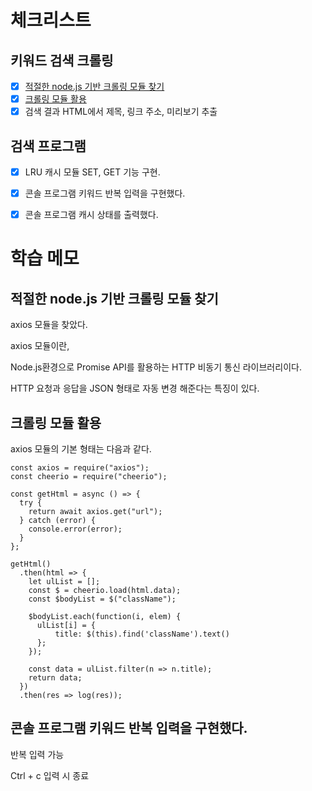 # 체크리스트

## 키워드 검색 크롤링

- [x] [적절한 node.js 기반 크롤링 모듈 찾기](#적절한-nodejs-기반-크롤링-모듈-찾기)
- [x] [크롤링 모듈 활용](#크롤링-모듈-활용)
- [x] 검색 결과 HTML에서 제목, 링크 주소, 미리보기 추출

## 검색 프로그램

- [x] LRU 캐시 모듈 SET, GET 기능 구현.

- [x] 콘솔 프로그램 키워드 반복 입력을 구현했다.

- [x] 콘솔 프로그램 캐시 상태를 출력했다.



# 학습 메모

## 적절한 node.js 기반 크롤링 모듈 찾기

axios 모듈을 찾았다.

axios 모듈이란,

Node.js환경으로 Promise API를 활용하는 HTTP 비동기 통신 라이브러리이다.

HTTP 요청과 응답을 JSON 형태로 자동 변경 해준다는 특징이 있다.

## 크롤링 모듈 활용


axios 모듈의 기본 형태는 다음과 같다.
```
const axios = require("axios");
const cheerio = require("cheerio");

const getHtml = async () => {
  try {
    return await axios.get("url");
  } catch (error) {
    console.error(error);
  }
};

getHtml()
  .then(html => {
    let ulList = [];
    const $ = cheerio.load(html.data);
    const $bodyList = $("className");

    $bodyList.each(function(i, elem) {
      ulList[i] = {
          title: $(this).find('className').text()
      };
    });

    const data = ulList.filter(n => n.title);
    return data;
  })
  .then(res => log(res));
```


## 콘솔 프로그램 키워드 반복 입력을 구현했다.

반복 입력 가능

Ctrl + c 입력 시 종료